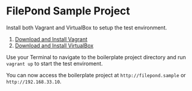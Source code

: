 # FilePond Sample Project

Install both Vagrant and VirtualBox to setup the test environment.

1. [Download and Install Vagrant](https://www.vagrantup.com/downloads.html)
2. [Download and Install VirtualBox](https://www.virtualbox.org/wiki/Downloads)

Use your Terminal to navigate to the boilerplate project directory and run `vagrant up` to start the test enviroment.

You can now access the boilerplate project at `http://filepond.sample` or `http://192.168.33.10`.
